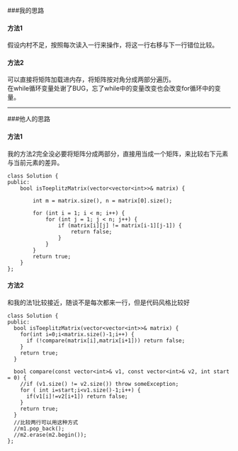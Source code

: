 ###我的思路
#### 方法1
假设内村不足，按照每次读入一行来操作，将这一行右移与下一行错位比较。
#### 方法2
可以直接将矩阵加载进内存，将矩阵按对角分成两部分遍历。   
在while循环变量处谢了BUG，忘了while中的变量改变也会改变for循环中的变量。  

---
###他人的思路
#### 方法1
我的方法2完全没必要将矩阵分成两部分，直接用当成一个矩阵，来比较右下元素与当前元素的差异。

```  
class Solution {
public:
    bool isToeplitzMatrix(vector<vector<int>>& matrix) {
        
        int m = matrix.size(), n = matrix[0].size();
        
        for (int i = 1; i < m; i++) {
            for (int j = 1; j < n; j++) {
                if (matrix[i][j] != matrix[i-1][j-1]) {
                    return false;
                }
            }
        }
        return true;
    }
};
```  

#### 方法2  
和我的法1比较接近，随谈不是每次都来一行，但是代码风格比较好    

```  
class Solution {
public:
  bool isToeplitzMatrix(vector<vector<int>>& matrix) {
    for(int i=0;i<matrix.size()-1;i++) {
      if (!compare(matrix[i],matrix[i+1])) return false;
    }
    return true;
  }

  bool compare(const vector<int>& v1, const vector<int>& v2, int start = 0) {
    //if (v1.size() != v2.size()) throw someException;
    for ( int i=start;i<v1.size()-1;i++) {
      if(v1[i]!=v2[i+1]) return false;
    }
    return true;
  }
  //比较两行可以用这种方式
  //m1.pop_back();
  //m2.erase(m2.begin());
};
```  

 




